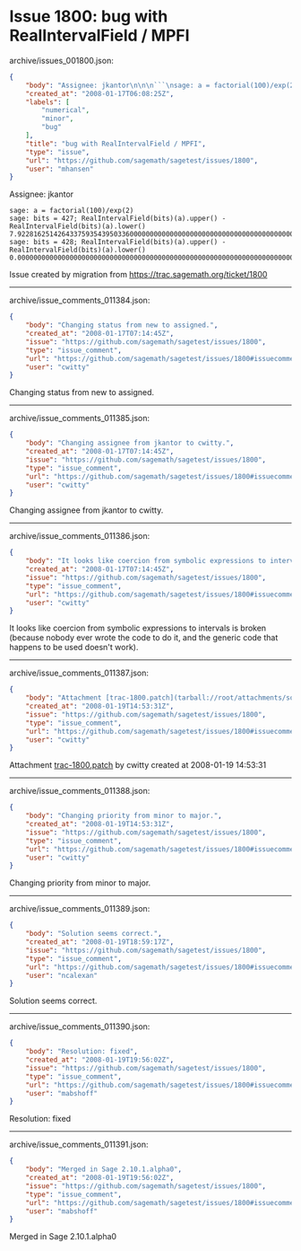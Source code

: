 # Issue 1800: bug with RealIntervalField / MPFI

archive/issues_001800.json:
```json
{
    "body": "Assignee: jkantor\n\n\n```\nsage: a = factorial(100)/exp(2)\nsage: bits = 427; RealIntervalField(bits)(a).upper() - RealIntervalField(bits)(a).lower()\n7.9228162514264337593543950336000000000000000000000000000000000000000000000000000000000000000000000000000000000000000000000000000e28\nsage: bits = 428; RealIntervalField(bits)(a).upper() - RealIntervalField(bits)(a).lower()\n0.00000000000000000000000000000000000000000000000000000000000000000000000000000000000000000000000000000000000000000000000000000000\n```\n\n\nIssue created by migration from https://trac.sagemath.org/ticket/1800\n\n",
    "created_at": "2008-01-17T06:08:25Z",
    "labels": [
        "numerical",
        "minor",
        "bug"
    ],
    "title": "bug with RealIntervalField / MPFI",
    "type": "issue",
    "url": "https://github.com/sagemath/sagetest/issues/1800",
    "user": "mhansen"
}
```
Assignee: jkantor


```
sage: a = factorial(100)/exp(2)
sage: bits = 427; RealIntervalField(bits)(a).upper() - RealIntervalField(bits)(a).lower()
7.9228162514264337593543950336000000000000000000000000000000000000000000000000000000000000000000000000000000000000000000000000000e28
sage: bits = 428; RealIntervalField(bits)(a).upper() - RealIntervalField(bits)(a).lower()
0.00000000000000000000000000000000000000000000000000000000000000000000000000000000000000000000000000000000000000000000000000000000
```


Issue created by migration from https://trac.sagemath.org/ticket/1800





---

archive/issue_comments_011384.json:
```json
{
    "body": "Changing status from new to assigned.",
    "created_at": "2008-01-17T07:14:45Z",
    "issue": "https://github.com/sagemath/sagetest/issues/1800",
    "type": "issue_comment",
    "url": "https://github.com/sagemath/sagetest/issues/1800#issuecomment-11384",
    "user": "cwitty"
}
```

Changing status from new to assigned.



---

archive/issue_comments_011385.json:
```json
{
    "body": "Changing assignee from jkantor to cwitty.",
    "created_at": "2008-01-17T07:14:45Z",
    "issue": "https://github.com/sagemath/sagetest/issues/1800",
    "type": "issue_comment",
    "url": "https://github.com/sagemath/sagetest/issues/1800#issuecomment-11385",
    "user": "cwitty"
}
```

Changing assignee from jkantor to cwitty.



---

archive/issue_comments_011386.json:
```json
{
    "body": "It looks like coercion from symbolic expressions to intervals is broken (because nobody ever wrote the code to do it, and the generic code that happens to be used doesn't work).",
    "created_at": "2008-01-17T07:14:45Z",
    "issue": "https://github.com/sagemath/sagetest/issues/1800",
    "type": "issue_comment",
    "url": "https://github.com/sagemath/sagetest/issues/1800#issuecomment-11386",
    "user": "cwitty"
}
```

It looks like coercion from symbolic expressions to intervals is broken (because nobody ever wrote the code to do it, and the generic code that happens to be used doesn't work).



---

archive/issue_comments_011387.json:
```json
{
    "body": "Attachment [trac-1800.patch](tarball://root/attachments/some-uuid/ticket1800/trac-1800.patch) by cwitty created at 2008-01-19 14:53:31",
    "created_at": "2008-01-19T14:53:31Z",
    "issue": "https://github.com/sagemath/sagetest/issues/1800",
    "type": "issue_comment",
    "url": "https://github.com/sagemath/sagetest/issues/1800#issuecomment-11387",
    "user": "cwitty"
}
```

Attachment [trac-1800.patch](tarball://root/attachments/some-uuid/ticket1800/trac-1800.patch) by cwitty created at 2008-01-19 14:53:31



---

archive/issue_comments_011388.json:
```json
{
    "body": "Changing priority from minor to major.",
    "created_at": "2008-01-19T14:53:31Z",
    "issue": "https://github.com/sagemath/sagetest/issues/1800",
    "type": "issue_comment",
    "url": "https://github.com/sagemath/sagetest/issues/1800#issuecomment-11388",
    "user": "cwitty"
}
```

Changing priority from minor to major.



---

archive/issue_comments_011389.json:
```json
{
    "body": "Solution seems correct.",
    "created_at": "2008-01-19T18:59:17Z",
    "issue": "https://github.com/sagemath/sagetest/issues/1800",
    "type": "issue_comment",
    "url": "https://github.com/sagemath/sagetest/issues/1800#issuecomment-11389",
    "user": "ncalexan"
}
```

Solution seems correct.



---

archive/issue_comments_011390.json:
```json
{
    "body": "Resolution: fixed",
    "created_at": "2008-01-19T19:56:02Z",
    "issue": "https://github.com/sagemath/sagetest/issues/1800",
    "type": "issue_comment",
    "url": "https://github.com/sagemath/sagetest/issues/1800#issuecomment-11390",
    "user": "mabshoff"
}
```

Resolution: fixed



---

archive/issue_comments_011391.json:
```json
{
    "body": "Merged in Sage 2.10.1.alpha0",
    "created_at": "2008-01-19T19:56:02Z",
    "issue": "https://github.com/sagemath/sagetest/issues/1800",
    "type": "issue_comment",
    "url": "https://github.com/sagemath/sagetest/issues/1800#issuecomment-11391",
    "user": "mabshoff"
}
```

Merged in Sage 2.10.1.alpha0

